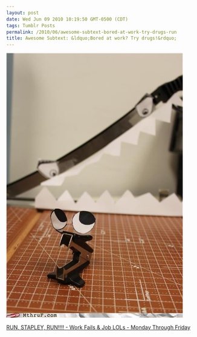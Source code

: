 ```yaml
---
layout: post
date: Wed Jun 09 2010 10:19:50 GMT-0500 (CDT)
tags: Tumblr Posts
permalink: /2010/06/awesome-subtext-bored-at-work-try-drugs-run
title: Awesome Subtext: &ldquo;Bored at work? Try drugs!&rdquo;
---
```


![](/public/assets/tumblr/tumblr_l3r6l2Bgkx1qa4klho1_500.jpg)

[RUN, STAPLEY, RUN!!!! - Work Fails & Job LOLs - Monday Through Friday](http://mthruf.com/2010/06/08/job-fails-run-stapley-run/?utm_source=feedburner&utm_medium=feed&utm_campaign=Feed%3A+MthruF+%28Monday+Through+Friday%29&utm_content=Google+Reader)
